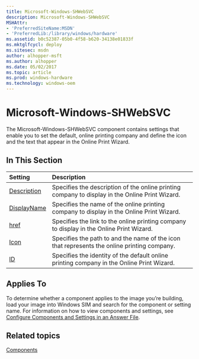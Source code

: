 ```yaml
---
title: Microsoft-Windows-SHWebSVC
description: Microsoft-Windows-SHWebSVC
MSHAttr:
- 'PreferredSiteName:MSDN'
- 'PreferredLib:/library/windows/hardware'
ms.assetid: b0c52387-05b0-4f58-b620-34138e01833f
ms.mktglfcycl: deploy
ms.sitesec: msdn
author: alhopper-msft
ms.author: alhopper
ms.date: 05/02/2017
ms.topic: article
ms.prod: windows-hardware
ms.technology: windows-oem
---
```

# Microsoft-Windows-SHWebSVC

The Microsoft-Windows-SHWebSVC component contains settings that enable you to set the default, online printing company and define the icon and the text that appear in the Online Print Wizard.

## In This Section

| Setting                 | Description                                                                           |
|:------------------------|:--------------------------------------------------------------------------------------|
| [Description](microsoft-windows-shwebsvc-description.md) | Specifies the description of the online printing company to display in the Online Print Wizard. |
| [DisplayName](microsoft-windows-shwebsvc-displayname.md) | Specifies the name of the online printing company to display in the Online Print Wizard. |
| [href](microsoft-windows-shwebsvc-href.md) | Specifies the link to the online printing company to display in the Online Print Wizard. |
| [Icon](microsoft-windows-shwebsvc-icon.md) | Specifies the path to and the name of the icon that represents the online printing company. |
| [ID](microsoft-windows-shwebsvc-id.md) | Specifies the identity of the default online printing company in the Online Print Wizard. |

## Applies To

To determine whether a component applies to the image you’re building, load your image into Windows SIM and search for the component or setting name. For information on how to view components and settings, see [Configure Components and Settings in an Answer File](https://docs.microsoft.com/en-us/windows-hardware/customize/desktop/wsim/configure-components-and-settings-in-an-answer-file).

## Related topics

[Components](components-b-unattend.md)
